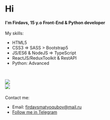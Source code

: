 <h1>Hi</h1>
<h4>I'm Firdavs, 15 y.o Front-End & Python developer</h4>
My skills:

- HTML5
- CSS3 => SASS > Bootstrap5
- JS/ES6 & NodeJS => TypeScript
- ReactJS/ReduxToolkit & RestAPI
- Python: Advanced

<br>

![](https://github-readme-stats.vercel.app/api/top-langs/?username=matyokubov&show_icons=true&theme=tokyonight)<br>
![](https://github-readme-stats.vercel.app/api?username=matyokubov&show_icons=true&theme=tokyonight)
<h4></h4>
Contact me:

- Email: firdavsmatyoqubov@mail.ru
- <a href="https://t.me/matyokuboff">Follow me in Telegram</a>
<h4></h4>
 
